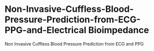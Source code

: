 # Non-Invasive-Cuffless-Blood-Pressure-Prediction-from-ECG-PPG-and-Electrical Bioimpedance
 Non Invasive Cuffless Blood Pressure Prediction from ECG and PPG 
